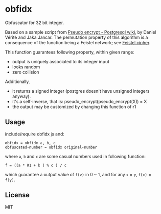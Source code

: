 # obfidx

Obfuscator for 32 bit integer.

Based on a sample script from [Pseudo encrypt - Postgresql wiki](https://wiki.postgresql.org/wiki/Pseudo_encrypt), by Daniel Vérité and Jaka Jancar. The permutation property of this algorithm is a consequence of the function being a Feistel network; see [Feistel cipher](https://en.wikipedia.org/wiki/Feistel_cipher).

This function guarantees following property, within given range:

 - output is uniquely associated to its integer input 
 - looks random
 - zero collision

Additionally, 

 - it returns a signed integer (postgres doesn't have unsigned integers anyway).
 - it's a self-inverse, that is: pseudo_encrypt(pseudo_encrypt(X)) = X
 - the output may be customized by changing this function of r1

## Usage

include/require obfidx js and:

    obfidx = obfidx a, b, c
    obfuscated-number = obfidx original-number

where `a`, `b` and `c` are some casual numbers used in following function:

    f = ((a * R1 + b ) % c ) / c

which guarantee a output value of `f(v)` in 0 ~ 1, and for any `x` = `y`, `f(x)` = `f(y)`.


## License

MIT
